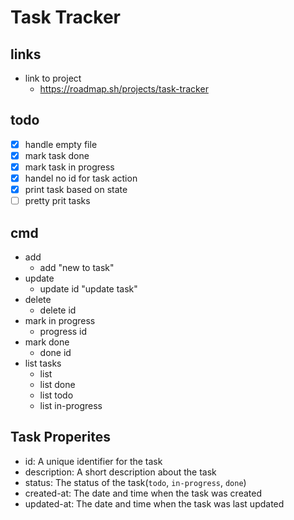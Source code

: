# Task Tracker

## links

- link to project
  - <https://roadmap.sh/projects/task-tracker>

## todo

- [x] handle empty file
- [x] mark task done
- [x] mark task in progress
- [x] handel no id for task action
- [x] print task based on state
- [ ] pretty prit tasks

## cmd

- add
  - add "new to task"
- update
  - update id "update task"
- delete
  - delete id
- mark in progress
  - progress id
- mark done
  - done id
- list tasks
  - list
  - list done
  - list todo
  - list in-progress

## Task Properites

- id: A unique identifier for the task
- description: A short description about the task
- status: The status of the task(`todo`, `in-progress`, `done`)
- created-at: The date and time when the task was created
- updated-at: The date and time when the task was last updated
